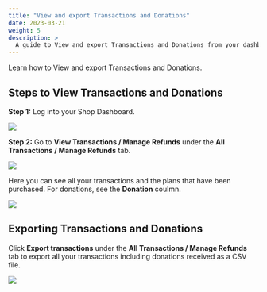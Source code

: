 ```yaml
---
title: "View and export Transactions and Donations"
date: 2023-03-21
weight: 5
description: >
  A guide to View and export Transactions and Donations from your dashboard
---
```


Learn how to View and export Transactions and Donations.

## Steps to View Transactions and Donations

**Step 1:**  Log into your Shop Dashboard.

![](https://subscribie.co.uk/blog/content/images/size/w1000/2022/11/image-64.png)

**Step 2:** Go to **View Transactions / Manage Refunds** under the **All Transactions / Manage Refunds** tab.

![](https://subscribie.co.uk/p/wp-content/uploads/2023/03/Screenshot-2023-03-21-193527-1024x521.png)

Here you can see all your transactions and the plans that have been purchased. For donations, see the **Donation** coulmn.

![](https://subscribie.co.uk/p/wp-content/uploads/2023/03/Screenshot-2023-03-21-193429-1024x476.png)

## Exporting Transactions and Donations

Click **Export transactions** under the **All Transactions / Manage Refunds** tab to export all your transactions including donations received as a CSV file.

![](https://subscribie.co.uk/p/wp-content/uploads/2023/03/Screenshot-2023-03-21-193602-1024x405.png)